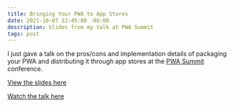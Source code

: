 ```yaml
---
title: Bringing Your PWA to App Stores
date: 2021-10-07 12:45:00 -08:00
description: Slides from my talk at PWA Summit
tags: post
---
```


I just gave a talk on the pros/cons and implementation details of packaging your PWA and distributing it through app stores at the [PWA Summit](https://pwasummit.org/) conference.

[View the slides here](https://docs.google.com/presentation/d/1wEdMa1aFqtpJVJHWm8Gc5X-6xLHDY1i4Dx5JaaZ_89k/edit#slide=id.p1)

[Watch the talk here](https://youtu.be/XBStJqajO9M)